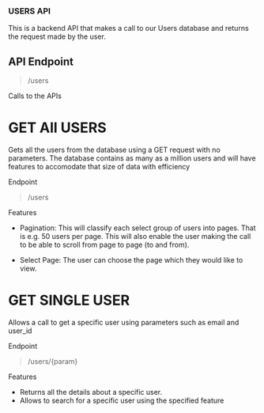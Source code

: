 ### USERS API
This is a backend API that makes a call to our Users database and returns the request made by the user.

## API Endpoint
> /users

Calls to the APIs

# GET All USERS
Gets all the users from the database using a GET request with no parameters. The database contains as many as a million users and will have features to accomodate that size of data with efficiency

Endpoint
> /users

Features
- Pagination: This will classify each select group of users into pages. That is e.g. 50 users per page. This will also enable the user making the call to be able to scroll from page to page (to and from).

- Select Page: The user can choose the page which they would like to view.

# GET SINGLE USER
Allows a call to get a specific user using parameters such as email and user_id

Endpoint
> /users/{param}

Features
- Returns all the details about a specific user.
- Allows to search for a specific user using the specified feature
